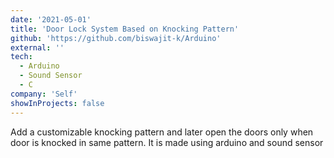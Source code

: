 ```yaml
---
date: '2021-05-01'
title: 'Door Lock System Based on Knocking Pattern'
github: 'https://github.com/biswajit-k/Arduino'
external: ''
tech:
  - Arduino
  - Sound Sensor
  - C
company: 'Self'
showInProjects: false
---
```


Add a customizable knocking pattern and later open the doors only when door is knocked in same pattern. It is made using arduino and sound sensor
